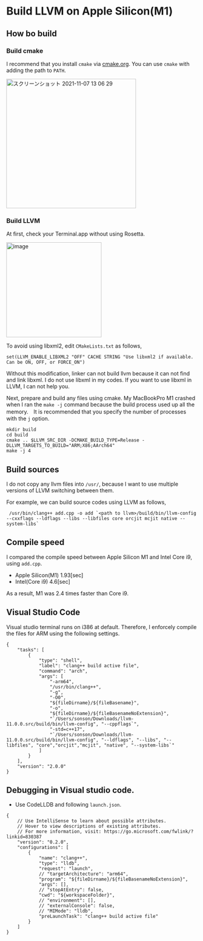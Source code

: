  # Build LLVM on Apple Silicon(M1)

## How bo build

### Build cmake

I recommend that you install `cmake` via [cmake.org](https://cmake.org).
You can use `cmake` with adding the path to `PATH`. 

<img width="342" alt="スクリーンショット 2021-11-07 13 06 29" src="https://user-images.githubusercontent.com/33768/140631963-1cb4ed7d-fc69-4883-8081-7619ccbc841c.png">

### Build LLVM

At first, check your Terminal.app without using Rosetta.

<img width="251" alt="image" src="https://user-images.githubusercontent.com/33768/124542560-91d6d600-de5e-11eb-8222-659d5b04eb31.png">

To avoid using libxml2, edit `CMakeLists.txt` as follows,

```
set(LLVM_ENABLE_LIBXML2 "OFF" CACHE STRING "Use libxml2 if available. Can be ON, OFF, or FORCE_ON")
```

Without this modification, linker can not build llvm because it can not find and link libxml.
I do not use libxml in my codes. If you want to use libxml in LLVM, I can not help you.

Next, prepare and build any files using cmake. My MacBookPro M1 crashed when I ran the `make -j` command because the build process used up all the memory.　It is recommended that you specify the number of processes with the `j` option.

```
mkdir build
cd build
cmake .. $LLVM_SRC_DIR -DCMAKE_BUILD_TYPE=Release -DLLVM_TARGETS_TO_BUILD="ARM;X86;AArch64"
make -j 4
```

## Build sources

I do not copy any llvm files into `/usr/`, because I want to use multiple versions of LLVM switching between them.

For example, we can build source codes using LLVM as follows,

```
 /usr/bin/clang++ add.cpp -o add `<path to llvm>/build/bin/llvm-config --cxxflags --ldflags --libs --libfiles core orcjit mcjit native --system-libs`
```

## Compile speed

I compared the compile speed between Apple Silicon M1 and Intel Core i9, using `add.cpp`.

* Apple Silicon(M1) 1.93[sec]
* Intel(Core i9) 4.6[sec]

As a result, M1 was 2.4 times faster than Core i9.

## Visual Studio Code

Visual studio terminal runs on i386 at default. Therefore, I enforcely compile the files for ARM using the following settings.

```
{
    "tasks": [
        {
            "type": "shell",
            "label": "clang++ build active file",
            "command": "arch",
            "args": [
                "-arm64",
                "/usr/bin/clang++",
                "-g",
                "-O0",
                "${fileDirname}/${fileBasename}",
                "-o",
                "${fileDirname}/${fileBasenameNoExtension}",
                "`/Users/sonson/Downloads/llvm-11.0.0.src/build/bin/llvm-config", "--cppflags`",
                "-std=c++17",
                "`/Users/sonson/Downloads/llvm-11.0.0.src/build/bin/llvm-config", "--ldflags", "--libs", "--libfiles", "core","orcjit","mcjit", "native", "--system-libs`"
            ]
        }
    ],
    "version": "2.0.0"
}
```

## Debugging in Visual studio code.

* Use CodeLLDB and following `launch.json`.

```
{
    // Use IntelliSense to learn about possible attributes.
    // Hover to view descriptions of existing attributes.
    // For more information, visit: https://go.microsoft.com/fwlink/?linkid=830387
    "version": "0.2.0",
    "configurations": [
        {
            "name": "clang++",
            "type": "lldb",
            "request": "launch",
            // "targetArchitecture": "arm64",
            "program": "${fileDirname}/${fileBasenameNoExtension}",
            "args": [],
            // "stopAtEntry": false,
            "cwd": "${workspaceFolder}",
            // "environment": [],
            // "externalConsole": false,
            // "MIMode": "lldb",
            "preLaunchTask": "clang++ build active file"
        }
    ]
}
```
